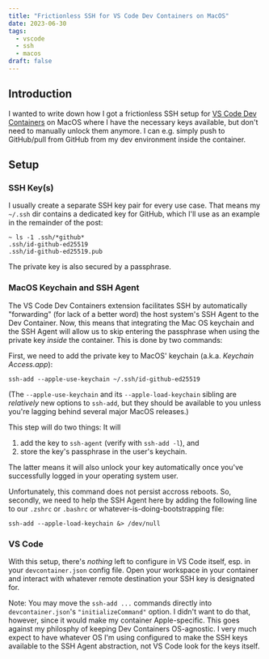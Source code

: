 ```yaml
---
title: "Frictionless SSH for VS Code Dev Containers on MacOS"
date: 2023-06-30
tags: 
  - vscode
  - ssh
  - macos
draft: false
---
```


## Introduction

I wanted to write down how I got a frictionless SSH setup for [VS Code Dev Containers](https://code.visualstudio.com/docs/devcontainers/containers) on MacOS where I have the necessary keys available, but don't need to manually unlock them anymore. I can e.g. simply push to GitHub/pull from GitHub from my dev environment inside the container.

## Setup

### SSH Key(s)

I usually create a separate SSH key pair for every use case. That means my `~/.ssh` dir contains a dedicated key for GitHub, which I'll use as an example in the remainder of the post:

```shell
~ ls -1 .ssh/*github*
.ssh/id-github-ed25519
.ssh/id-github-ed25519.pub
```

The private key is also secured by a passphrase.

### MacOS Keychain and SSH Agent

The VS Code Dev Containers extension facilitates SSH by automatically "forwarding" (for lack of a better word) the host system's SSH Agent to the Dev Container. Now, this means that integrating the Mac OS keychain and the SSH Agent will allow us to skip entering the passphrase when using the private key _inside_ the container. This is done by two commands:

First, we need to add the private key to MacOS' keychain (a.k.a. _Keychain Access.app_):

```shell
ssh-add --apple-use-keychain ~/.ssh/id-github-ed25519
```

(The `--apple-use-keychain` and its `--apple-load-keychain` sibling are _relatively_ new options to `ssh-add`, but they should be available to you unless you're lagging behind several major MacOS releases.)

This step will do two things: It will 
1. add the key to `ssh-agent` (verify with `ssh-add -l`), and 
2. store the key's passphrase in the user's keychain.

The latter means it will also unlock your key automatically once you've successfully logged in your operating system user.

Unfortunately, this command does not persist accross reboots. So, secondly, we need to help the SSH Agent here by adding the following line to our `.zshrc` or `.bashrc` or whatever-is-doing-bootstrapping file:

```shell
ssh-add --apple-load-keychain &> /dev/null
```

### VS Code

With this setup, there's _nothing_ left to configure in VS Code itself, esp. in your `devcontainer.json` config file. Open your workspace in your container and interact with whatever remote destination your SSH key is designated for.

Note: You may move the `ssh-add ...` commands directly into `devcontainer.json`'s `"initializeCommand"` option. I didn't want to do that, however, since it would make my container Apple-specific. This goes against my philosphy of keeping Dev Containers OS-agnostic. I very much expect to have whatever OS I'm using configured to make the SSH keys available to the SSH Agent abstraction, not VS Code look for the keys itself.

